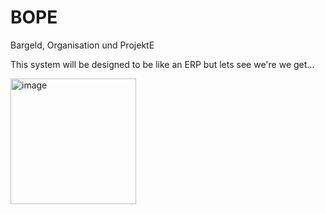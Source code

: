 # BOPE
Bargeld, Organisation und ProjektE

This system will be designed to be like an ERP but lets see we're we get...

<img width="201" alt="image" src="https://github.com/user-attachments/assets/eccb3e79-db96-4245-b373-42caca3cdfd4">

